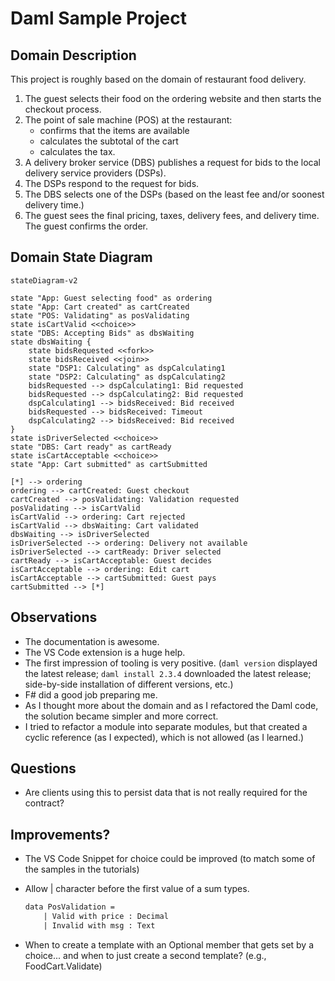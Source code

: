 # Daml Sample Project

## Domain Description

This project is roughly based on the domain of restaurant food delivery.

1. The guest selects their food on the ordering website and then starts the checkout process.
1. The point of sale machine (POS) at the restaurant:
   * confirms that the items are available
   * calculates the subtotal of the cart
   * calculates the tax.
1. A delivery broker service (DBS) publishes a request for bids to the local delivery service providers (DSPs).
1. The DSPs respond to the request for bids.
1. The DBS selects one of the DSPs (based on the least fee and/or soonest delivery time.)
1. The guest sees the final pricing, taxes, delivery fees, and delivery time. The guest confirms the order.

## Domain State Diagram

```mermaid
stateDiagram-v2

state "App: Guest selecting food" as ordering
state "App: Cart created" as cartCreated
state "POS: Validating" as posValidating
state isCartValid <<choice>>
state "DBS: Accepting Bids" as dbsWaiting
state dbsWaiting {
    state bidsRequested <<fork>>
    state bidsReceived <<join>>
    state "DSP1: Calculating" as dspCalculating1
    state "DSP2: Calculating" as dspCalculating2
    bidsRequested --> dspCalculating1: Bid requested
    bidsRequested --> dspCalculating2: Bid requested
    dspCalculating1 --> bidsReceived: Bid received
    bidsRequested --> bidsReceived: Timeout
    dspCalculating2 --> bidsReceived: Bid received
}
state isDriverSelected <<choice>>
state "DBS: Cart ready" as cartReady
state isCartAcceptable <<choice>>
state "App: Cart submitted" as cartSubmitted

[*] --> ordering
ordering --> cartCreated: Guest checkout
cartCreated --> posValidating: Validation requested
posValidating --> isCartValid
isCartValid --> ordering: Cart rejected
isCartValid --> dbsWaiting: Cart validated
dbsWaiting --> isDriverSelected
isDriverSelected --> ordering: Delivery not available
isDriverSelected --> cartReady: Driver selected
cartReady --> isCartAcceptable: Guest decides
isCartAcceptable --> ordering: Edit cart
isCartAcceptable --> cartSubmitted: Guest pays
cartSubmitted --> [*]
```

## Observations

* The documentation is awesome.
* The VS Code extension is a huge help.
* The first impression of tooling is very positive. (`daml version` displayed the latest release; `daml install 2.3.4` downloaded the latest release; side-by-side installation of different versions, etc.)
* F# did a good job preparing me.
* As I thought more about the domain and as I refactored the Daml code, the solution became simpler and more correct.
* I tried to refactor a module into separate modules, but that created a cyclic reference (as I expected), which is not allowed (as I learned.)

## Questions

* Are clients using this to persist data that is not really required for the contract?

## Improvements?

* The VS Code Snippet for choice could be improved (to match some of the samples in the tutorials)
* Allow | character before the first value of a sum types.

    ```daml
    data PosValidation =
        | Valid with price : Decimal
        | Invalid with msg : Text
    ```

* When to create a template with an Optional member that gets set by a choice... and when to just create a second template? (e.g., FoodCart.Validate)
